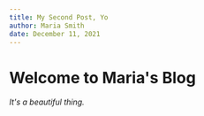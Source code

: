 ```yaml
---
title: My Second Post, Yo
author: Maria Smith
date: December 11, 2021
---
```


# Welcome to Maria's Blog

*It's a beautiful thing.*